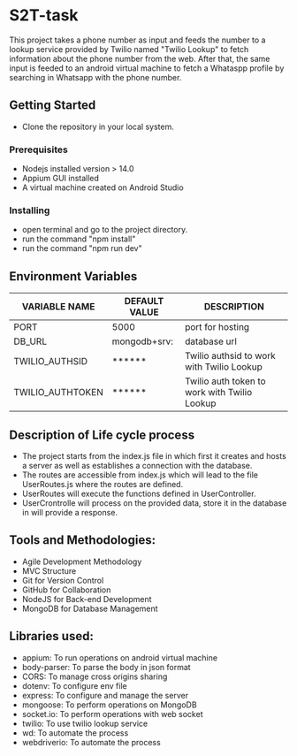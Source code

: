 # S2T-task

This project takes a phone number as input and feeds the number to a lookup service provided by Twilio named "Twilio Lookup" to fetch information about the phone number from the web. After that, the same input is feeded to an android virtual machine to fetch a Whataspp profile by searching in Whatsapp with the phone number. 

## Getting Started

* Clone the repository in your local system. 

### Prerequisites

* Nodejs installed version > 14.0
* Appium GUI installed
* A virtual machine created on Android Studio

### Installing
* open terminal and go to the project directory. 
* run the command "npm install"
* run the command "npm run dev" 

## Environment Variables

| VARIABLE NAME | DEFAULT VALUE | DESCRIPTION |
| --- | --- | --- |
| PORT | 5000 | port for hosting |
| DB_URL | mongodb+srv:<url> | database url |
| TWILIO_AUTHSID | ****** | Twilio authsid to work with Twilio Lookup |
| TWILIO_AUTHTOKEN | ****** | Twilio auth token to work with Twilio Lookup |
  
## Description of Life cycle process

* The project starts from the index.js file in which first it creates and hosts a server as well as establishes a connection with the database. 
* The routes are accessible from index.js which will lead to the file UserRoutes.js where the routes are defined.
* UserRoutes will execute the functions defined in UserController. 
* UserCrontrolle will process on the provided data, store it in the database in will provide a response.
 
## Tools and Methodologies:
 * Agile Development Methodology
 * MVC Structure 
 * Git for Version Control
 * GitHub for Collaboration
 * NodeJS for Back-end Development
 * MongoDB for Database Management
 
## Libraries used:
 * appium: To run operations on android virtual machine
 * body-parser: To parse the body in json format
 * CORS: To manage cross origins sharing
 * dotenv: To configure env file
 * express: To configure and manage the server
 * mongoose: To perform operations on MongoDB
 * socket.io: To perform operations with web socket
 * twilio: To use twilio lookup service
 * wd: To automate the process
 * webdriverio: To automate the process

